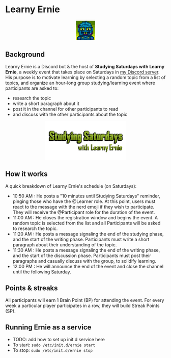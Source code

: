 # Learny Ernie

<p align="center"><img style="width:12%" src="https://github.com/Dechrissen/learny-ernie/blob/master/assets/ernie.png" alt="Learny Ernie icon"></img></p>

## Background

Learny Ernie is a Discord bot & the host of **Studying Saturdays with Learny Ernie**, a weekly event that takes place on Saturdays in [my Discord server](https://discord.gg/SB52VWvwRY). His purpose is to motivate learning by selecting a random topic from a list of topics, and organize an hour-long group studying/learning event where participants are asked to:

- research the topic
- write a short paragraph about it
- post it in the channel for other participants to read
- and discuss with the other participants about the topic

<p align="center"><img style="width:50%" src="https://github.com/Dechrissen/learny-ernie/blob/master/assets/studying-saturdays-logo.png" alt="Studying Saturdays logo"></img></p>

## How it works

A quick breakdown of Learny Ernie's schedule (on Saturdays):

- 10:50 AM : He posts a "10 minutes until Studying Saturdays" reminder, pinging those who have the @Learner role. At this point, users must react to the message with the nerd emoji if they wish to participate. They will receive the @Participant role for the duration of the event.
- 11:00 AM : He closes the registration window and begins the event. A random topic is selected from the list and all Participants will be asked to research the topic.
- 11:20 AM : He posts a message signaling the end of the studying phase, and the start of the writing phase. Participants must write a short paragraph about their understanding of the topic.
- 11:30 AM : He posts a message signaling the end of the writing phase, and the start of the discussion phase. Participants must post their paragraphs and casually discuss with the group, to solidify learning.
- 12:00 PM : He will announce the end of the event and close the channel until the following Saturday.

## Points & streaks

All participants will earn 1 Brain Point (BP) for attending the event. For every week a particular player participates in a row, they will build Streak Points (SP).

## Running Ernie as a service

- TODO: add how to set up init.d service here
- To start: `sudo /etc/init.d/ernie start`
- To stop: `sudo /etc/init.d/ernie stop`
